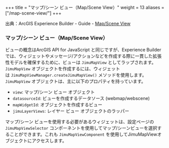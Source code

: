 +++
title = "マップ/シーン ビュー（Map/Scene View）"
weight = 13
aliases = ["/map-scene-view/"]
+++

出典：ArcGIS Experience Builder - Guide - [Map/Scene View](https://developers.arcgis.com/experience-builder/guide/core-concepts/map-scene-view/)

### マップ/シーン ビュー（Map/Scene View）

ビューの概念はArcGIS API for JavaScript と同じですが、Experience Builder では、ウィジェットやメッセージ/アクションなどを作成する際に一貫した拡張性モデルを確保するために、ビューは `JimuMapView` としてラップされます。`JimuMapView` オブジェクトを作成するには、ウィジェットは `JimuMapViewManager.createJimuMapView()` メソッドを使用します。`JimuMapView` オブジェクトは、主に以下のプロパティを持っています。

- `view`: マップ/シーン ビュー オブジェクト
- `datasourceId`: ビューを作成するデータソース (webmap/webscene)
- `mapWidgetId`: オブジェクトを作成するビュー
- `jimuLayerViews`: レイヤー ビュー オブジェクトのラッパー

マップ/シーン ビューを使用する必要があるウィジェットは、設定ページの `JimuMapViewSelector` コンポーネントを使用してマップ/シーンビューを選択することができます。これも `JimuMapViewComponent` を使用してJimuMapViewオブジェクトにアクセスします。
